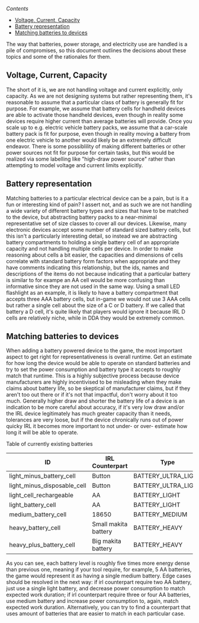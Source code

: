 <!-- START doctoc generated TOC please keep comment here to allow auto update -->
<!-- DON'T EDIT THIS SECTION, INSTEAD RE-RUN doctoc TO UPDATE -->
*Contents*

- [Voltage, Current, Capacity](#voltage-current-capacity)
- [Battery representation](#battery-representation)
- [Matching batteries to devices](#matching-batteries-to-devices)

<!-- END doctoc generated TOC please keep comment here to allow auto update -->

The way that batteries, power storage, and electricity use are handled is a pile of compromises, so this document outlines the decisions about these topics and some of the rationales for them.

## Voltage, Current, Capacity
The short of it is, we are not handling voltage and current explicitly, only capacity.
As we are not designing systems but rather representing them, it's reasonable to assume that a particular class of battery is generally fit for purpose.
For example, we assume that battery cells for handheld devices are able to activate those handheld devices, even though in reality some devices require higher current than average batteries will provide.  Once you scale up to e.g. electric vehicle battery packs, we assume that a car-scale battery pack is fit for purpose, even though in reality moving a battery from one electric vehicle to another would likely be an extremely difficult endeavor.
There is some possiblility of making different batteries or other power sources not fit for purpose for certain tasks, but this would be realized via some labelling like "high-draw power source" rather than attempting to model voltage and current limits explicitly.

## Battery representation
Matching batteries to a particular electrical device can be a pain, but is it a fun or interesting kind of pain? I assert not, and as such we are not handling a wide variety of different battery types and sizes that have to be matched to the device, but abstracting battery packs to a near-minimal representative set of size classes to cover all our devices.
Likewise, many electronic devices accept some number of standard sized battery cells, but this isn't a particularly interesting detail, so instead we are abstracting battery compartments to holding a single battery cell of an appropriate capacity and not handling multiple cells per device.
In order to make reasoning about cells a bit easier, the capacities and dimensions of cells correlate with standard battery form factors when appropriate and they have comments indicating this relationship, but the ids, names and descriptions of the items do not because indicating that a particular battery is similar to for exampe an AA cell would be more confusing than informative since they are not used in the same way. Using a small LED flashlight as an example, it is likely to have a battery compartment that accepts three AAA battery cells, but in-game we would not use 3 AAA cells but rather a single cell about the size of a C or D battery. If we called that battery a D cell, it's quite likely that players would ignore it because IRL D cells are relatively niche, while in DDA they would be extremely common.

## Matching batteries to devices
When adding a battery powered device to the game, the most important aspect to get right for representativeness is overall runtime. Get an estimate for how long the device would be able to operate on standard batteries and try to set the power consumption and battery type it accepts to roughly match that runtime.  This is a highly subjective process because device manufacturers are highly incentivised to be misleading when they make claims about battery life, so be skeptical of manufacturer claims, but if they aren't too out there or if it's not that impactful, don't worry about it too much. Generally higher draw and shorter the battery life of a device is an indication to be more careful about accuracy, if it's very low draw and/or the IRL device legitimately has much greater capacity than it needs, tolerances are very loose, but if the device chronically runs out of power quicky IRL it becomes more important to not under- or over- estimate how long it will be able to operate.

Table of currently existing batteries

| ID                          | IRL Counterpart      | Type                 | Energy |
|-----------------------------|----------------------|----------------------|--------|
| light_minus_battery_cell    | Button               | BATTERY_ULTRA_LIGHT  | 2 kJ   |
| light_minus_disposable_cell | Button               | BATTERY_ULTRA_LIGHT  | 2 kJ   |
| light_cell_rechargeable     | AA                   | BATTERY_LIGHT        | 10 kJ  |
| light_battery_cell          | AA                   | BATTERY_LIGHT        | 16 kJ  |
| medium_battery_cell         | 18650                | BATTERY_MEDIUM       | 56 kJ  |
| heavy_battery_cell          | Small makita battery | BATTERY_HEAVY        | 259 kJ |
| heavy_plus_battery_cell     | Big makita battery   | BATTERY_HEAVY        | 503 kJ |

As you can see, each battery level is roughly five times more energy dense than previous one, meaning if your tool require, for example, 5 AA batteries, the game would represent it as having a single medium battery. Edge cases should be resolved in the next way: if irl counterpart require two AA battery, just use a single light battery, and decrease power consumption to match expected work duration; if irl counterpart require three or four AA batteries, use medium battery and increase power consumption to, again, match expected work duration.
Alternatively, you can try to find a counterpart that uses amount of batteries that are easier to match in each particular case.